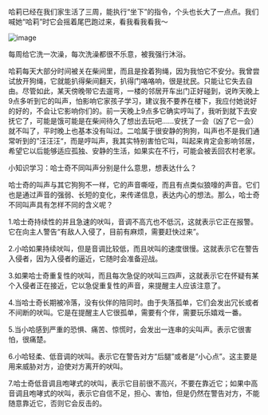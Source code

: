 哈莉已经在我们家生活了三周，能执行“坐下”的指令，个头也长大了一点点。我们喊她“哈莉”时它会摇着尾巴跑过来，看我看我看我～

![image](https://github.com/jdzj/ji/assets/2352309/107e82f5-bf68-4205-8c46-e82f459ac09e)


每周给它洗一次澡，每次洗澡都很不乐意，被我强行沐浴。

 

哈莉每天大部分时间被关在柴间里，而且是拴着狗绳，因为我怕它不安分。我曾尝试放开狗绳，它就能扒得柴间翻天，扒得门咯咯响，很是扰民。只能让它失去自由。尽管如此，某天傍晚带它去遛弯，一楼的邻居开车出门正好碰到，说昨天晚上9点多听到它的叫声，怕影响它家孩子学习，建议我不要养在楼下，我应付她说好的好的，不会让它影响你们的。前一天晚上9点多它确实哼叫了，我听到就下去安抚它了，可能是饿可能是在柴间待久了想出去玩吧……安抚了一会（凶了它一会）就不叫了，平时晚上也基本没有叫过。二哈属于很安静的狗狗，叫声也不是我们通常听到的”汪汪汪“，而是哼叫声，我其实特别害怕它叫，叫起来肯定会影响邻居，希望它以后能够适应孤独、安静的生活，如果实在不行，可能会被丢回农村老家。

 

小知识学习：哈士奇不同叫声分别是什么意思，想表达什么？
 

哈士奇的叫声与其它狗狗不一样，它的声音嘶哑，而且有点类似狼嚎的声音。它们也是通过声音的强弱、长短的变化，来传递信息，表达内心的想法。那么，哈士奇不同叫声具有怎样不同的含义呢？

 

1.哈士奇持续性的并且急速的吠叫，音调不高亢也不低沉，这就表示它正在报警。它在向主人警告“有敌人入侵了，目前有麻烦，需要赶快过来”。

 

2.小哈如果持续吠叫，但是音调比较低，而且吠叫的速度很慢。这就表示它在警告入侵者，因为入侵者的逼近，它随时会准备迎战。

 

3.如果哈士奇重复性的吠叫，而且每次急促的吠叫三四声，这就表示它在怀疑有某个入侵者正在接近，它以急促重复性的声音，来提醒主人应该注意了。

 

4.当哈士奇长期被冷落，没有伙伴的陪同时。由于失落孤单，它们会发出冗长或者不间断的吠叫。它是在提醒主人它很孤单，需要有个伴，需要玩乐嬉戏一番。

 

5.当小哈感到严重的恐惧、痛苦、惊慌时，会发出一连串的尖叫声。表示它很害怕，很痛楚。

 

6.小哈轻柔、低音调的吠叫。表示它在警告对方“后腿”或者是“小心点”。这主要是用来威胁对方，迫使对方离开的吠叫。

 

7.哈士奇低音调且咆哮式的吠叫，表示它目前很不高兴，不要在靠近它；如果中高音调且咆哮式的吠叫，表示它自信不足，担心、害怕，但是仍然在警告对方，不能随意靠近它，否则它会反击的。
<!-- ##{"timestamp":1653664207}## -->